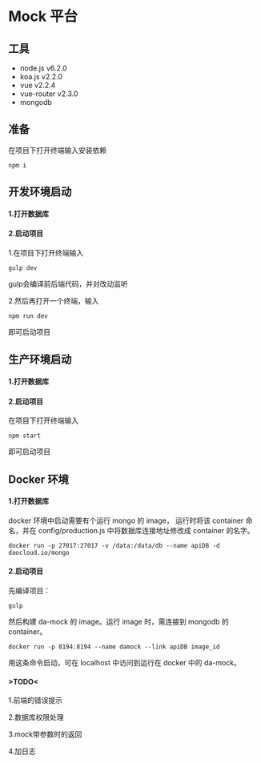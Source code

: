 # Mock 平台

## 工具
* node.js v6.2.0
* koa.js v2.2.0
* vue v2.2.4 
* vue-router v2.3.0
* mongodb 

## 准备
在项目下打开终端输入安装依赖
```
npm i
```

## 开发环境启动

#### 1.打开数据库

#### 2.启动项目
1.在项目下打开终端输入
```
gulp dev
```
gulp会编译前后端代码，并对改动监听

2.然后再打开一个终端，输入
```
npm run dev
```
即可启动项目


## 生产环境启动

#### 1.打开数据库

#### 2.启动项目
在项目下打开终端输入
```
npm start
```
即可启动项目

## Docker 环境

#### 1.打开数据库
docker 环境中启动需要有个运行 mongo 的 image， 运行时将该 container 命名，并在 config/production.js 中将数据库连接地址修改成 container 的名字。
```
docker run -p 27017:27017 -v /data:/data/db --name apiDB -d daocloud.io/mongo
```
#### 2.启动项目
先编译项目：
```
gulp
```
然后构建 da-mock 的 image。运行 image 时，需连接到 mongodb 的 container。
```
docker run -p 8194:8194 --name damock --link apiDB image_id
```
用这条命令启动，可在 localhost 中访问到运行在 docker 中的 da-mock。




#### >TODO<

1.前端的错误提示

2.数据库权限处理

3.mock带参数时的返回

4.加日志